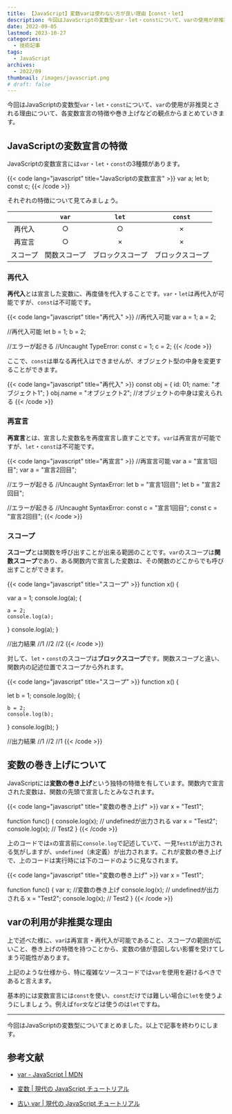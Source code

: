 ```yaml
---
title: 【JavaScript】変数varは使わない方が良い理由【const・let】
description: 今回はJavaScriptの変数型var・let・constについて、varの使用が非推奨とされる理由について、各変数宣言の特徴や巻き上げなどの観点からまとめていきます。
date: 2022-09-05
lastmod: 2023-10-27
categories: 
  - 技術記事
tags: 
  - JavaScript
archives: 
  - 2022/09
thumbnail: /images/javascript.png
# draft: false
---
```


今回はJavaScriptの変数型`var`・`let`・`const`について、`var`の使用が非推奨とされる理由について、各変数宣言の特徴や巻き上げなどの観点からまとめていきます。

## JavaScriptの変数宣言の特徴

JavaScriptの変数宣言には`var`・`let`・`const`の3種類があります。

{{< code lang="javascript" title="JavaScriptの変数宣言" >}}
var a;
let b;
const c;
{{< /code >}}

それぞれの特徴について見てみましょう。

||`var`|`let`|`const`|
| :---: | :---: | :---: | :---: |
|再代入|○|○|×|
|再宣言|○|×|×|
|スコープ|関数スコープ|ブロックスコープ|ブロックスコープ|

### 再代入

**再代入**とは宣言した変数に、再度値を代入することです。`var`・`let`は再代入が可能ですが、`const`は不可能です。

{{< code lang="javascript" title="再代入" >}}
//再代入可能
var a = 1;
a = 2;

//再代入可能
let b = 1;
b = 2;

//エラーが起きる
//Uncaught TypeError:
const c = 1;
c = 2;
{{< /code >}}

ここで、`const`は単なる再代入はできませんが、オブジェクト型の中身を変更することができます。

{{< code lang="javascript" title="再代入" >}}
const obj = {
  id: 01;
  name: "オブジェクト1";
}
obj.name = "オブジェクト2";
//オブジェクトの中身は変えられる
{{< /code >}}

### 再宣言

**再宣言**とは、宣言した変数名を再度宣言し直すことです。`var`は再宣言が可能ですが、`let`・`const`は不可能です。

{{< code lang="javascript" title="再宣言" >}}
//再宣言可能
var a = "宣言1回目";
var a = "宣言2回目";

//エラーが起きる
//Uncaught SyntaxError:
let b = "宣言1回目";
let b = "宣言2回目";

//エラーが起きる
//Uncaught SyntaxError:
const c = "宣言1回目";
const c = "宣言2回目";
{{< /code >}}

### スコープ

**スコープ**とは関数を呼び出すことが出来る範囲のことです。`var`のスコープは**関数スコープ**であり、ある関数内で宣言した変数は、その関数のどこからでも呼び出すことができます。

{{< code lang="javascript" title="スコープ" >}}
function x() {

  var a = 1;
  console.log(a); 
  {

    a = 2;
    console.log(a);
  }
  console.log(a);
}

//出力結果
//1
//2
//2
{{< /code >}}

対して、`let`・`const`のスコープは**ブロックスコープ**です。関数スコープと違い、関数内の記述位置でスコープから外れます。

{{< code lang="javascript" title="スコープ" >}}
function x() {

  let b = 1;
  console.log(b); 
  {

    b = 2;
    console.log(b);
  }
  console.log(b);
}

//出力結果
//1
//2
//1
{{< /code >}}

## 変数の巻き上げについて

JavaScriptには**変数の巻き上げ**という独特の特徴を有しています。関数内で宣言された変数は、関数の先頭で宣言したとみなされます。

{{< code lang="javascript" title="変数の巻き上げ" >}}
var x = "Test1";

function func() {
  console.log(x);  // undefinedが出力される
  var x = "Test2";
  console.log(x); // Test2
}
{{< /code >}}

上のコードでは`x`の宣言前に`console.log`で記述していて、一見`Test1`が出力される気がしますが、`undefined`（未定義）が出力されます。これが変数の巻き上げで、上のコードは実行時には下のコードのように見なされます。

{{< code lang="javascript" title="変数の巻き上げ" >}}
var x = "Test1";

function func() {
  var x; //変数の巻き上げ
  console.log(x); // undefinedが出力される
  x = "Test2";
  console.log(x); // Test2
}
{{< /code >}}

## varの利用が非推奨な理由

上で述べた様に、`var`は再宣言・再代入が可能であること、スコープの範囲が広いこと、巻き上げの特徴を持つことから、変数の値が意図しない影響を受けてしまう可能性があります。

上記のような仕様から、特に複雑なソースコードでは`var`を使用を避けるべきであると言えます。

基本的には変数宣言には`const`を使い、`const`だけでは難しい場合に`let`を使うようにしましょう。例えば`for文`などは使うのは`let`ですね。

* * *

今回はJavaScriptの変数型についてまとめました。以上で記事を終わりにします。

## 参考文献

* [var - JavaScript | MDN](https://developer.mozilla.org/ja/docs/Web/JavaScript/Reference/Statements/var)

* [変数 | 現代の JavaScript チュートリアル](https://ja.javascript.info/variables)

* [古い var | 現代の JavaScript チュートリアル](https://ja.javascript.info/var)